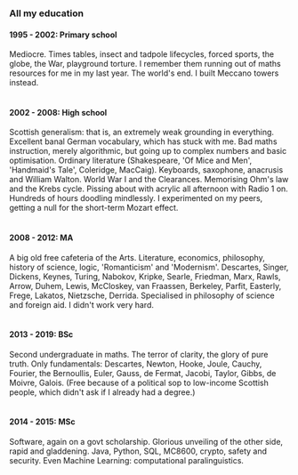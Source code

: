 <h3>All my education</h3>
<div>
	<h4>1995 - 2002: Primary school</h4> 
	Mediocre. Times tables, insect and tadpole lifecycles, forced sports, the globe, the War, playground torture. I remember them running out of maths resources for me in my last year. The world's end. I built Meccano towers instead.
	<br><br>
    <h4>2002 - 2008: High school</h4>
    Scottish generalism: that is, an extremely weak grounding in everything. Excellent banal German vocabulary, which has stuck with me. Bad maths instruction, merely algorithmic, but going up to complex numbers and basic optimisation. Ordinary literature (Shakespeare, 'Of Mice and Men', 'Handmaid's Tale', Coleridge, MacCaig). Keyboards, saxophone, anacrusis and William Walton. World War I and the Clearances. Memorising Ohm's law and the Krebs cycle. Pissing about with acrylic all afternoon with Radio 1 on. Hundreds of hours doodling mindlessly. I experimented on my peers, getting a null for the short-term Mozart effect.
    <br><br>
    <h4>2008 - 2012: MA</h4>
    A big old free cafeteria of the Arts. Literature, economics, philosophy, history of science, logic, 'Romanticism' and 'Modernism'. Descartes, Singer, Dickens, Keynes, Turing, Nabokov, Kripke, Searle, Friedman, Marx, Rawls, Arrow, Duhem, Lewis, McCloskey, van Fraassen, Berkeley, Parfit, Easterly, Frege, Lakatos, Nietzsche, Derrida. Specialised in philosophy of science and foreign aid. I didn't work very hard.
    <br><br>
    <h4>2013 - 2019: BSc</h4>
    Second undergraduate in maths. The terror of clarity, the glory of pure truth. Only fundamentals: Descartes, Newton, Hooke, Joule, Cauchy, Fourier, the Bernoullis, Euler, Gauss, de Fermat, Jacobi, Taylor, Gibbs, de Moivre, Galois. (Free because of a political sop to low-income Scottish people, which didn't ask if I already had a degree.)
    <br><br>
    <h4>2014 - 2015: MSc</h4>
    Software, again on a govt scholarship. Glorious unveiling of the other side, rapid and gladdening. Java, Python, SQL, MC8600, crypto, safety and security. Even Machine Learning: computational paralinguistics.
</div>


